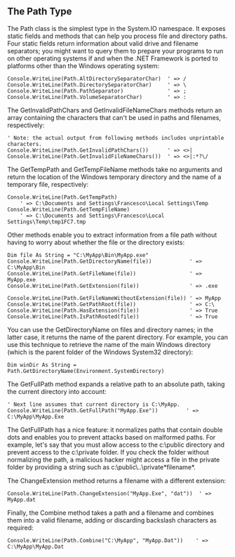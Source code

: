 ## The Path  Type

The Path class is the simplest type in the System.IO  namespace. It exposes static fields and methods that can help you process file  and directory paths. Four static fields return information about valid drive and  filename separators; you might want to query them to prepare your programs to  run on other operating systems if and when the .NET Framework is ported to  platforms other than the Windows operating system:

```
Console.WriteLine(Path.AltDirectorySeparatorChar)  ' => /
Console.WriteLine(Path.DirectorySeparatorChar)     ' => \
Console.WriteLine(Path.PathSeparator)              ' => ;
Console.WriteLine(Path.VolumeSeparatorChar)        ' => :
```

The GetInvalidPathChars and GetInvalidFileNameChars methods return  an array containing the characters that can't be used in paths and filenames,  respectively:

```
' Note: the actual output from following methods includes unprintable characters.
Console.WriteLine(Path.GetInvalidPathChars())      ' => <>|
Console.WriteLine(Path.GetInvalidFileNameChars())  ' => <>|:*?\/
```

The GetTempPath and GetTempFileName methods take no arguments and  return the location of the Windows temporary directory and the name of a  temporary file, respectively:

```
Console.WriteLine(Path.GetTempPath)
    ' => C:\Documents and Settings\Francesco\Local Settings\Temp
Console.WriteLine(Path.GetTempFileName)
    ' => C:\Documents and Settings\Francesco\Local Settings\Temp\tmp1FC7.tmp
```

Other methods enable you to extract information from a file path  without having to worry about whether the file or the directory exists:

```
Dim file As String = "C:\MyApp\Bin\MyApp.exe"
Console.WriteLine(Path.GetDirectoryName(file))            ' => C:\MyApp\Bin
Console.WriteLine(Path.GetFileName(file))                 ' => MyApp.exe
Console.WriteLine(Path.GetExtension(file))                ' => .exe

Console.WriteLine(Path.GetFileNameWithoutExtension(file)) ' => MyApp
Console.WriteLine(Path.GetPathRoot(file))                 ' => C:\
Console.WriteLine(Path.HasExtension(file))                ' => True
Console.WriteLine(Path.IsPathRooted(file))                ' => True
```

You can use the GetDirectoryName on files and directory names; in  the latter case, it returns the name of the parent directory. For example, you  can use this technique to retrieve the name of the main Windows directory (which  is the parent folder of the Windows System32 directory):

```
Dim winDir As String = Path.GetDirectoryName(Environment.SystemDirectory)
```

The GetFullPath method expands a relative path to an absolute  path, taking the current directory into account:

```
' Next line assumes that current directory is C:\MyApp.
Console.WriteLine(Path.GetFullPath("MyApp.Exe"))         ' => C:\MyApp\MyApp.Exe
```

The GetFullPath has a nice feature: it normalizes paths that  contain double dots and enables you to prevent attacks based on malformed paths.  For example, let's say that you must allow access to the c:\public directory and  prevent access to the c:\private folder. If you check the folder without  normalizing the path, a malicious hacker might access a file in the private  folder by providing a string such as c:\public\‥\private\*filename*.

The ChangeExtension method returns a filename with a different  extension:

```
Console.WriteLine(Path.ChangeExtension("MyApp.Exe", "dat"))  ' => MyApp.dat
```

Finally, the Combine method takes a path and a filename and  combines them into a valid filename, adding or discarding backslash characters  as required:

```
Console.WriteLine(Path.Combine("C:\MyApp", "MyApp.Dat"))    ' => C:\MyApp\MyApp.Dat
```
